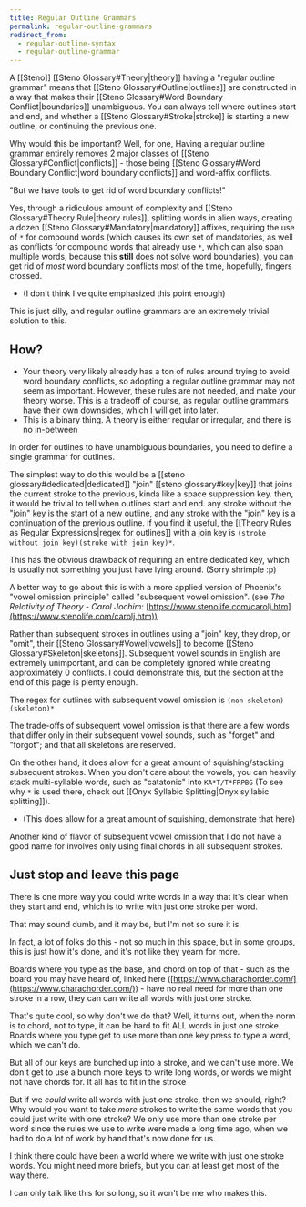 ```yaml
---
title: Regular Outline Grammars
permalink: regular-outline-grammars
redirect_from:
  - regular-outline-syntax
  - regular-outline-grammar
---
```


A [[Steno]] [[Steno Glossary#Theory|theory]] having a "regular outline grammar" means that [[Steno Glossary#Outline|outlines]] are constructed in a way that makes their [[Steno Glossary#Word Boundary Conflict|boundaries]] unambiguous. You can always tell where outlines start and end, and whether a [[Steno Glossary#Stroke|stroke]] is starting a new outline, or continuing the previous one.

Why would this be important? Well, for one, Having a regular outline grammar entirely removes 2 major classes of [[Steno Glossary#Conflict|conflicts]] - those being [[Steno Glossary#Word Boundary Conflict|word boundary conflicts]] and word-affix conflicts.

"But we have tools to get rid of word boundary conflicts!"

Yes, through a ridiculous amount of complexity and [[Steno Glossary#Theory Rule|theory rules]], splitting words in alien ways, creating a dozen [[Steno Glossary#Mandatory|mandatory]] affixes, requiring the use of `*` for compound words (which causes its own set of mandatories, as well as conflicts for compound words that already use `*`, which can also span multiple words, because this **still** does not solve word boundaries), you can get rid of _most_ word boundary conflicts most of the time, hopefully, fingers crossed.

- (I don't think I've quite emphasized this point enough)

This is just silly, and regular outline grammars are an extremely trivial solution to this.

## How?

- Your theory very likely already has a ton of rules around trying to avoid word boundary conflicts, so adopting a regular outline grammar may not seem as important. However, these rules are not needed, and make your theory worse. This is a tradeoff of course, as regular outline grammars have their own downsides, which I will get into later.
- This is a binary thing. A theory is either regular or irregular, and there is no in-between

In order for outlines to have unambiguous boundaries, you need to define a single grammar for outlines.

The simplest way to do this would be a [[steno glossary#dedicated|dedicated]] "join" [[steno glossary#key|key]] that joins the current stroke to the previous, kinda like a space suppression key. then, it would be trivial to tell when outlines start and end. any stroke without the "join" key is the start of a new outline, and any stroke with the "join" key is a continuation of the previous outline. if you find it useful, the [[Theory Rules as Regular Expressions|regex for outlines]] with a join key is `(stroke without join key)(stroke with join key)*`.

This has the obvious drawback of requiring an entire dedicated key, which is usually not something you just have lying around. (Sorry shrimple :p)

A better way to go about this is with a more applied version of Phoenix's "vowel omission principle" called "subsequent vowel omission". (see *The Relativity of Theory - Carol Jochim*: [https://www.stenolife.com/carolj.htm](https://www.stenolife.com/carolj.htm))

Rather than subsequent strokes in outlines using a "join" key, they drop, or "omit", their [[Steno Glossary#Vowel|vowels]] to become [[Steno Glossary#Skeleton|skeletons]]. Subsequent vowel sounds in English are extremely unimportant, and can be completely ignored while creating approximately 0 conflicts. I could demonstrate this, but the section at the end of this page is plenty enough.

The regex for outlines with subsequent vowel omission is `(non-skeleton)(skeleton)*`

The trade-offs of subsequent vowel omission is that there are a few words that differ only in their subsequent vowel sounds, such as "forget" and "forgot"; and that all skeletons are reserved.

On the other hand, it does allow for a great amount of squishing/stacking subsequent strokes. When you don't care about the vowels, you can heavily stack multi-syllable words, such as "catatonic" into `KA*T/T*FRPBG` (To see why `*` is used there, check out [[Onyx Syllabic Splitting|Onyx syllabic splitting]]).

- (This does allow for a great amount of squishing, demonstrate that here)

Another kind of flavor of subsequent vowel omission that I do not have a good name for involves only using final chords in all subsequent strokes.

## Just stop and leave this page

There is one more way you could write words in a way that it's clear when they start and end, which is to write with just one stroke per word.

That may sound dumb, and it may be, but I'm not so sure it is.

In fact, a lot of folks do this - not so much in this space, but in some groups, this is just how it's done, and it's not like they yearn for more.

Boards where you type as the base, and chord on top of that - such as the board you may have heard of, linked here ([https://www.charachorder.com/](https://www.charachorder.com/)) - have no real need for more than one stroke in a row, they can can write all words with just one stroke.

That's quite cool, so why don't we do that? Well, it turns out, when the norm is to chord, not to type, it can be hard to fit ALL words in just one stroke. Boards where you type get to use more than one key press to type a word, which we can't do.

But all of our keys are bunched up into a stroke, and we can't use more. We don't get to use a bunch more keys to write long words, or words we might not have chords for. It all has to fit in the stroke

But if we _could_ write all words with just one stroke, then we should, right? Why would you want to take _more_ strokes to write the same words that you could just write with one stroke? We only use more than one stroke per word since the rules we use to write were made a long time ago, when we had to do a lot of work by hand that's now done for us.

I think there could have been a world where we write with just one stroke words. You might need more briefs, but you can at least get most of the way there.

I can only talk like this for so long, so it won't be me who makes this.


